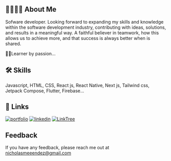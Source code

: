 ## 👨🏽‍💻🚀 About Me
Sofware developer. Looking forward to expanding my
skills and knowledge within the software development
industry, contributing with ideas, solutions, and results
in a meaningful way. A faithful believer in teamwork,
how this allows us to achieve more, and that success is
always better when is shared.

👨‍🎓Learner by passion...



## 🛠 Skills
Javascript, HTML, CSS, React js, React Native, Next js, Tailwind css, Jetpack Compose, Flutter, Firebase... 


## 🔗 Links
[![portfolio](https://img.shields.io/badge/my_portfolio-000?style=for-the-badge&logo=ko-fi&logoColor=white)](https://portafolio-one-zeta.vercel.app/)
[![linkedin](https://img.shields.io/badge/linkedin-0A66C2?style=for-the-badge&logo=linkedin&logoColor=white)](https://www.linkedin.com/in/nicholasgmendez/)
[![LinkTree](https://img.shields.io/badge/linktree-00000?style=for-the-badge&logo=linktree&logoColor=white)](https://linktr.ee/nicholasmendez11)


## Feedback

If you have any feedback, please reach me out at nicholasmeeendez@gmail.com

